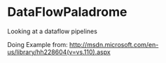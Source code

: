 DataFlowPaladrome
=================

Looking at a dataflow pipelines

Doing Example from: http://msdn.microsoft.com/en-us/library/hh228604(v=vs.110).aspx
